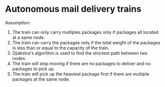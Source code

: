 # Autonomous mail delivery trains
Assumption:
1. The train can only carry multiples packages only if packages all located at a same node.
2. The train can carry the packages only if the total weight of the packages is less than or equal to the capacity of the train.
3. Djiakstra's algorithm is used to find the shortest path between two nodes.
4. The train will stop moving if there are no packages to deliver and no packages to pick up.
5. The train will pick up the heaviest package first if there are multiple packages at the same node.




